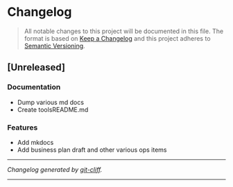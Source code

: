 # Changelog

> All notable changes to this project will be documented in this file. The format is based on
[Keep a Changelog](http://keepachangelog.com/) and this project adheres to
[Semantic Versioning](http://semver.org/).

## [Unreleased]

### Documentation

- Dump various md docs
- Create toolsREADME.md

### Features

- Add mkdocs
- Add business plan draft and other various ops items

***
*Changelog generated by [git-cliff](https://github.com/orhun/git-cliff).*
***
